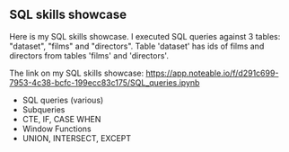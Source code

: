 ## SQL skills showcase
Here is my SQL skills showcase. I executed SQL queries against 3 tables: "dataset", "films" and "directors". 
Table 'dataset' has ids of films and directors from tables 'films' and 'directors'.

The link on my SQL skills showcase: https://app.noteable.io/f/d291c699-7953-4c38-bcfc-199ecc83c175/SQL_queries.ipynb

* SQL queries (various)
* Subqueries
* CTE, IF, CASE WHEN
* Window Functions
* UNION, INTERSECT, EXCEPT
